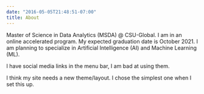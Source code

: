 ```yaml
---
date: "2016-05-05T21:48:51-07:00"
title: About
---
```


Master of Science in Data Analytics (MSDA) @ CSU-Global.  I am in an online accelerated program.  My expected graduation date is October 2021.  I am planning to specialize in Artificial Intelligence (AI) and Machine Learning (ML).

I have social media links in the menu bar, I am bad at using them.

I think my site needs a new theme/layout. I chose the simplest one when I set this up.




